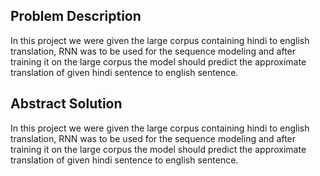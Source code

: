 ## Problem Description
In this project we were given the large corpus containing hindi to english translation, RNN was to be used for the sequence modeling and after training it on the large corpus the model should predict the approximate translation of given hindi sentence to english sentence.

## Abstract Solution
In this project we were given the large corpus containing hindi to english translation, RNN was to be used for the sequence modeling and after training it on the large corpus the model should predict the approximate translation of given hindi sentence to english sentence.
